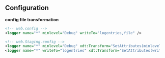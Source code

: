## Configuration

**config file transformation**

```xml
<!-- web.config -->
<logger name="*" minlevel="Debug" writeTo="logentries,file" />

<!-- web.Staging.config -->
<logger name="*" minlevel="Debug" xdt:Transform="SetAttributes(minlevel)" xdt:Locator="Match(name)" />
<logger name="*" writeTo="logentries" xdt:Transform="SetAttributes(writeTo)" xdt:Locator="Match(name)" />
```



